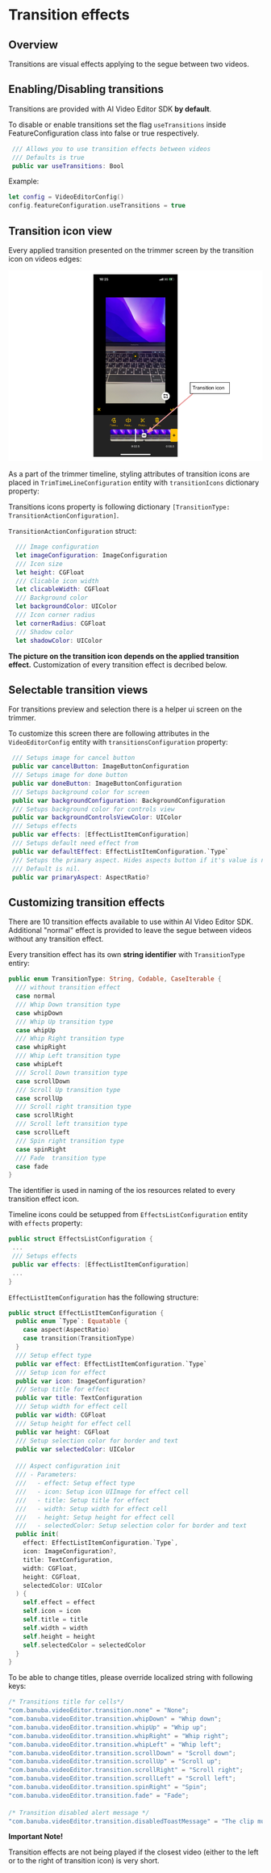 # Transition effects

 ## Overview

 Transitions are visual effects applying to the segue between two videos.

 ## Enabling/Disabling transitions

 Transitions are provided with AI Video Editor SDK **by default**.

 To disable or enable transitions set the flag ```useTransitions``` inside FeatureConfiguration class into false or true respectively. 
 
 ``` swift
  /// Allows you to use transition effects between videos
  /// Defaults is true
  public var useTransitions: Bool
 ```
 
 Example:
 
 ``` swift
 let config = VideoEditorConfig()
 config.featureConfiguration.useTransitions = true
 ```

 ## Transition icon view

 Every applied transition presented on the trimmer screen by the transition icon on videos edges:

 ![img](screenshots/transitions_1.png)

 As a part of the trimmer timeline, styling attributes of transition icons are placed in `TrimTimeLineConfiguration` entity with `transitionIcons` dictionary property:

Transitions icons property is following dictionary `[TransitionType: TransitionActionConfiguration]`.

`TransitionActionConfiguration` struct:
``` swift
  /// Image configuration
  let imageConfiguration: ImageConfiguration
  /// Icon size
  let height: CGFloat
  /// Clicable icon width
  let clicableWidth: CGFloat
  /// Background color
  let backgroundColor: UIColor
  /// Icon corner radius
  let cornerRadius: CGFloat
  /// Shadow color
  let shadowColor: UIColor
```

 **The picture on the transition icon depends on the applied transition effect.** Customization of every transition effect is decribed below. 

 ## Selectable transition views

 For transitions preview and selection there is a helper ui screen on the trimmer. 

 To customize this screen there are following attributes in the `VideoEditorConfig` entity with `transitionsConfiguration` property:

 ``` swift
  /// Setups image for cancel button
  public var cancelButton: ImageButtonConfiguration
  /// Setups image for done button
  public var doneButton: ImageButtonConfiguration
  /// Setups background color for screen
  public var backgroundConfiguration: BackgroundConfiguration
  /// Setups background color for controls view
  public var backgroundControlsViewColor: UIColor
  /// Setups effects
  public var effects: [EffectListItemConfiguration]
  /// Setups default need effect from
  public var defaultEffect: EffectListItemConfiguration.`Type`
  /// Setups the primary aspect. Hides aspects button if it's value is not nil.
  /// Default is nil.
  public var primaryAspect: AspectRatio?
 ```

 ## Customizing transition effects

 There are 10 transition effects available to use within AI Video Editor SDK. Additional "normal" effect is provided to leave the segue between videos without any transition effect.

 Every transition effect has its own **string identifier** with `TransitionType` entiry: 

``` swift
public enum TransitionType: String, Codable, CaseIterable {
  /// without transition effect
  case normal
  /// Whip Down transition type
  case whipDown
  /// Whip Up transition type
  case whipUp
  /// Whip Right transition type
  case whipRight
  /// Whip Left transition type
  case whipLeft
  /// Scroll Down transition type
  case scrollDown
  /// Scroll Up transition type
  case scrollUp
  /// Scroll right transition type
  case scrollRight
  /// Scroll left transition type
  case scrollLeft
  /// Spin right transition type
  case spinRight
  /// Fade  transition type
  case fade
}
```

 The identifier is used in naming of the ios resources related to every transition effect icon.

 Timeline icons could be setupped from `EffectsListConfiguration` entity with `effects` property:
 
 ``` swift
 public struct EffectsListConfiguration {
  ...
  /// Setups effects
  public var effects: [EffectListItemConfiguration]
  ...
}
```

`EffectListItemConfiguration` has the following structure:

``` swift
public struct EffectListItemConfiguration {
  public enum `Type`: Equatable {
    case aspect(AspectRatio)
    case transition(TransitionType)
  }
  /// Setup effect type
  public var effect: EffectListItemConfiguration.`Type`
  /// Setup icon for effect
  public var icon: ImageConfiguration?
  /// Setup title for effect
  public var title: TextConfiguration
  /// Setup width for effect cell
  public var width: CGFloat
  /// Setup height for effect cell
  public var height: CGFloat
  /// Setup selection color for border and text
  public var selectedColor: UIColor
  
  /// Aspect сonfiguration init
  /// - Parameters:
  ///   - effect: Setup effect type
  ///   - icon: Setup icon UIImage for effect cell
  ///   - title: Setup title for effect
  ///   - width: Setup width for effect cell
  ///   - height: Setup height for effect cell
  ///   - selectedColor: Setup selection color for border and text
  public init(
    effect: EffectListItemConfiguration.`Type`,
    icon: ImageConfiguration?,
    title: TextConfiguration,
    width: CGFloat,
    height: CGFloat,
    selectedColor: UIColor
  ) {
    self.effect = effect
    self.icon = icon
    self.title = title
    self.width = width
    self.height = height
    self.selectedColor = selectedColor
  }
}
```
To be able to change titles, please override localized string with following keys:

``` swift
/* Transitions title for cells*/
"com.banuba.videoEditor.transition.none" = "None";
"com.banuba.videoEditor.transition.whipDown" = "Whip down";
"com.banuba.videoEditor.transition.whipUp" = "Whip up";
"com.banuba.videoEditor.transition.whipRight" = "Whip right";
"com.banuba.videoEditor.transition.whipLeft" = "Whip left";
"com.banuba.videoEditor.transition.scrollDown" = "Scroll down";
"com.banuba.videoEditor.transition.scrollUp" = "Scroll up";
"com.banuba.videoEditor.transition.scrollRight" = "Scroll right";
"com.banuba.videoEditor.transition.scrollLeft" = "Scroll left";
"com.banuba.videoEditor.transition.spinRight" = "Spin";
"com.banuba.videoEditor.transition.fade" = "Fade";

/* Transition disabled alert message */
"com.banuba.videoEditor.transition.disabledToastMessage" = "The clip must be longer than 1 sec to apply transition.";
```

 **Important Note!** 

 Transition effects are not being played if the closest video (either to the left or to the right of transition icon) is very short.
